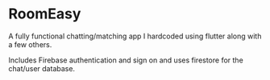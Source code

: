 # RoomEasy

A fully functional chatting/matching app I hardcoded using flutter along with a few others. 

Includes Firebase authentication and sign on and uses firestore for the chat/user database.
